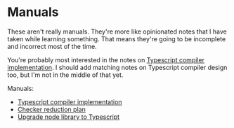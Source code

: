 # Manuals

These aren't really manuals. They're more like opinionated notes that
I have taken while learning something. That means they're going to be
incomplete and incorrect most of the time.

You're probably most interested in the notes on
[Typescript compiler implementation](Typescript-compiler-implementation.md).
I should add matching notes on Typescript compiler design too, but I'm
not in the middle of that yet.

Manuals:

 * [Typescript compiler implementation](Typescript-compiler-implementation.md)
 * [Checker reduction plan](Checker-reduction-plan.md)
 * [Upgrade node library to Typescript](Upgrade-node-library-to-Typescript.md)

